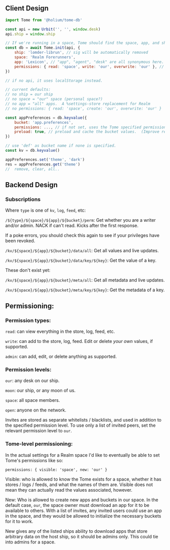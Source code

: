 ## Client Design

```js
import Tome from '@holium/tome-db'

const api = new Urbit('', '', window.desk)
api.ship = window.ship

// If we're running in a space, Tome should find the space, app, and ship associated and set those by default.  Going to need some tuning on the defaults here (likely contact our spaces agent).
const db = await Tome.init(api, {
    ship: 'lomder-librun', // sig will be automatically removed
    space: 'Realm Forerunners',
    app: 'Lexicon', // "app", "agent", "desk" are all synonymous here. This is for keeping data separate from other applications / desks.
    permissions: { read: 'space', write: 'our', overwrite: 'our' }, // this is just a default to use for subclasses.  It's not persisted in Urbit.
})

// if no api, it uses localStorage instead.

// current defaults:
// no ship = our ship
// no space = "our" space (personal space?)
// no app = "all" apps.  A %settings-store replacement for Realm
// no permissions: { read: 'space', create: 'our', overwrite: 'our' }

const appPreferences = db.keyvalue({
    bucket: 'app.preferences',
    permissions: ..., // if not set, uses the Tome specified permissions
    preload: true, // preload and cache the bucket values.  (Improve response time.)
})

// use 'def' as bucket name if none is specified.
const kv = db.keyvalue()

appPreferences.set('theme', 'dark')
res = appPreferences.get('theme')
//  remove, clear, all..
```

## Backend Design

### Subscriptions

Where `type` is one of `kv`, `log`, `feed`, etc:

`/${type}/${space}/${app}/${bucket}/perm`: Get whether you are a writer and/or admin.
NACK if can't read. Kicks after the first response.

If a poke errors, you should check this again to see if your privileges have been revoked.

`/kv/${space}/${app}/${bucket}/data/all`: Get all values and live updates.

`/kv/${space}/${app}/${bucket}/data/key/${key}`: Get the value of a key.

These don't exist yet:

`/kv/${space}/${app}/${bucket}/meta/all`: Get all metadata and live updates.

`/kv/${space}/${app}/${bucket}/meta/key/${key}`: Get the metadata of a key.

## Permissioning:

### Permission types:

`read`: can view everything in the store, log, feed, etc.

`write`: can add to the store, log, feed. Edit or delete _your own_ values, if supported.

`admin`: can add, edit, or delete anything as supported.

### Permission levels:

`our`: any desk on our ship.

`moon`: our ship, or any moon of us.

`space`: all space members.

`open`: anyone on the network.

Invites are stored as separate whitelists / blacklists, and used in addition to the specified permission level.
To use only a list of invited peers, set the relevant permission level to `our`.

### Tome-level permissioning:

In the actual settings for a Realm space I'd like to eventually be able to set Tome's permissions like so:

`permissions: { visible: 'space', new: 'our' }`

Visible: who is allowed to know the Tome exists for a space, whether it has stores / logs / feeds, and what the names of them are. Visible does not mean they can actually read the values associated, however.

New: Who is allowed to create new apps and buckets in our space. In the default case, `our`, the space owner must download an app for it to be available to others. With a list of invites, any invited users could use an app in the space, and they would be allowed to initialize the necessary buckets for it to work.

New gives any of the listed ships ability to download apps that store arbitrary data on the host ship, so it should be admins only. This could tie into admins for a space.
